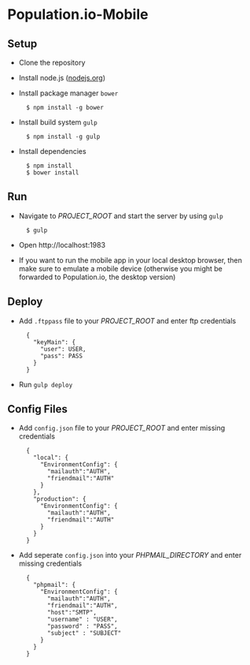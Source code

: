 # Population.io-Mobile

## Setup

* Clone the repository
* Install node.js ([nodejs.org](http://nodejs.org))
* Install package manager `bower`

        $ npm install -g bower

* Install build system `gulp`

        $ npm install -g gulp

* Install dependencies

        $ npm install
        $ bower install


## Run

* Navigate to *PROJECT_ROOT* and start the server by using `gulp`

        $ gulp

* Open http://localhost:1983
* If you want to run the mobile app in your local desktop browser, then make sure to emulate a mobile device (otherwise you might be forwarded to Population.io, the desktop version)

## Deploy

* Add `.ftppass` file to your *PROJECT_ROOT* and enter ftp credentials

        {
          "keyMain": {
            "user": USER,
            "pass": PASS
          }
        }

* Run `gulp deploy`

## Config Files

* Add `config.json` file to your *PROJECT_ROOT* and enter missing credentials

        {
          "local": {
            "EnvironmentConfig": {
              "mailauth":"AUTH",
              "friendmail":"AUTH"
            }
          },
          "production": {
            "EnvironmentConfig": {
              "mailauth":"AUTH",
              "friendmail":"AUTH"
            }
          }
        }
        
* Add seperate `config.json` into your *PHPMAIL_DIRECTORY* and enter missing credentials

        {
          "phpmail": {
            "EnvironmentConfig": {
              "mailauth":"AUTH",
              "friendmail":"AUTH",
              "host":"SMTP",
              "username" : "USER",
              "password" : "PASS",
              "subject" : "SUBJECT"
            }
          }
        }

